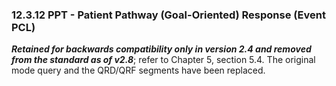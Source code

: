 ### 12.3.12 PPT - Patient Pathway (Goal-Oriented) Response (Event PCL) 

**_Retained for backwards compatibility only in version 2.4 and removed from the standard as of v2.8_**; refer to Chapter 5, section 5.4. The original mode query and the QRD/QRF segments have been replaced.
